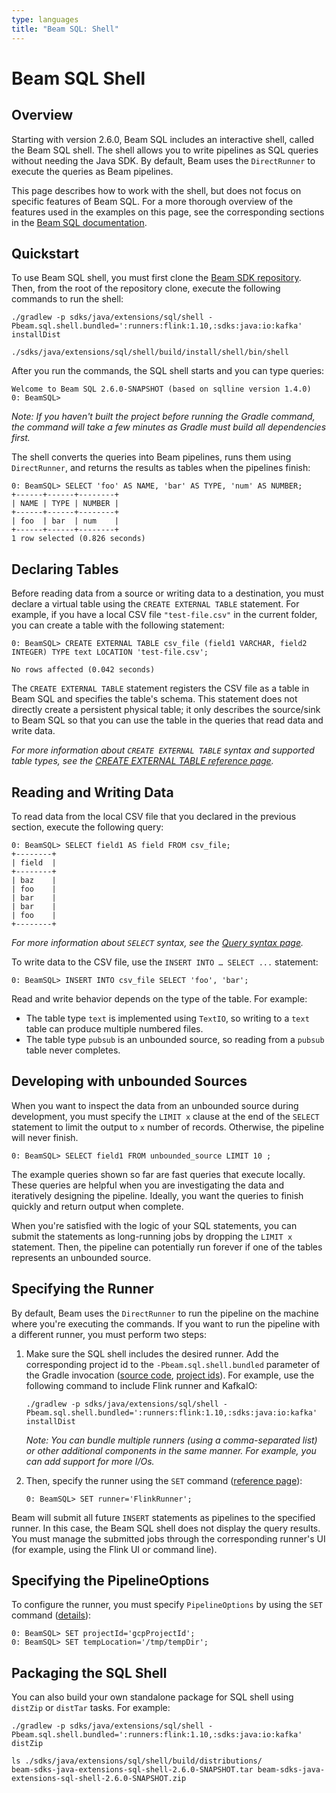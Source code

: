 ```yaml
---
type: languages
title: "Beam SQL: Shell"
---
```

<!--
Licensed under the Apache License, Version 2.0 (the "License");
you may not use this file except in compliance with the License.
You may obtain a copy of the License at

http://www.apache.org/licenses/LICENSE-2.0

Unless required by applicable law or agreed to in writing, software
distributed under the License is distributed on an "AS IS" BASIS,
WITHOUT WARRANTIES OR CONDITIONS OF ANY KIND, either express or implied.
See the License for the specific language governing permissions and
limitations under the License.
-->

# Beam SQL Shell

## Overview

Starting with version 2.6.0, Beam SQL includes an interactive shell, called the Beam SQL shell. The shell allows you to write pipelines as SQL queries without needing the Java SDK. By default, Beam uses the `DirectRunner` to execute the queries as Beam pipelines.

This page describes how to work with the shell, but does not focus on specific features of Beam SQL. For a more thorough overview of the features used in the examples on this page, see the corresponding sections in the [Beam SQL documentation](/documentation/dsls/sql/overview/).

## Quickstart

To use Beam SQL shell, you must first clone the [Beam SDK repository](https://github.com/apache/beam). Then, from the root of the repository clone, execute the following commands to run the shell:

```
./gradlew -p sdks/java/extensions/sql/shell -Pbeam.sql.shell.bundled=':runners:flink:1.10,:sdks:java:io:kafka' installDist

./sdks/java/extensions/sql/shell/build/install/shell/bin/shell
```

After you run the commands,  the SQL shell starts and you can type queries:

```
Welcome to Beam SQL 2.6.0-SNAPSHOT (based on sqlline version 1.4.0)
0: BeamSQL>
```

_Note: If you haven't built the project before running the Gradle command, the command will take a few minutes as Gradle must build all dependencies first._

The shell converts the queries into Beam pipelines, runs them using `DirectRunner`, and returns the results as tables when the pipelines finish:

```
0: BeamSQL> SELECT 'foo' AS NAME, 'bar' AS TYPE, 'num' AS NUMBER;
+------+------+--------+
| NAME | TYPE | NUMBER |
+------+------+--------+
| foo  | bar  | num    |
+------+------+--------+
1 row selected (0.826 seconds)
```

## Declaring Tables

Before reading data from a source or writing data to a destination, you must declare a virtual table using the `CREATE EXTERNAL TABLE` statement. For example, if you have a local CSV file `"test-file.csv"` in the current folder, you can create a table with the following statement:

```
0: BeamSQL> CREATE EXTERNAL TABLE csv_file (field1 VARCHAR, field2 INTEGER) TYPE text LOCATION 'test-file.csv';

No rows affected (0.042 seconds)
```

The `CREATE EXTERNAL TABLE` statement registers the CSV file as a table in Beam SQL and specifies the table's schema. This statement does not directly create a persistent physical table; it only describes the source/sink to Beam SQL so that you can use the table in the queries that read data and write data.

_For more information about `CREATE EXTERNAL TABLE` syntax and supported table types, see the [CREATE EXTERNAL TABLE reference page](/documentation/dsls/sql/create-external-table/)._

## Reading and Writing Data

To read data from the local CSV file that you declared in the previous section, execute the following query:

```
0: BeamSQL> SELECT field1 AS field FROM csv_file;
+--------+
| field  |
+--------+
| baz    |
| foo    |
| bar    |
| bar    |
| foo    |
+--------+
```

_For more information about `SELECT` syntax, see the [Query syntax page](/documentation/dsls/sql/calcite/query-syntax/)._

To write data to the CSV file, use the `INSERT INTO … SELECT ...` statement:

```
0: BeamSQL> INSERT INTO csv_file SELECT 'foo', 'bar';
```
Read and write behavior depends on the type of the table. For example:

*   The table type `text` is implemented using `TextIO`, so writing to a `text` table can produce multiple numbered files.
*   The table type `pubsub` is an unbounded source, so reading from a `pubsub` table never completes.

## Developing with unbounded Sources

When you want to inspect the data from an unbounded source during development, you must specify the `LIMIT x` clause at the end of the `SELECT` statement to limit the output to `x` number of records. Otherwise, the pipeline will never finish.

```
0: BeamSQL> SELECT field1 FROM unbounded_source LIMIT 10 ;
```

The example queries shown so far are fast queries that execute locally. These queries are helpful when you are investigating the data and iteratively designing the pipeline. Ideally, you want the queries to finish quickly and return output when complete.

When you're satisfied with the logic of your SQL statements, you can submit the statements as long-running jobs by dropping the `LIMIT x` statement. Then, the pipeline can potentially run forever if one of the tables represents an unbounded source.

## Specifying the Runner

By default, Beam uses the `DirectRunner` to run the pipeline on the machine where you're executing the commands. If you want to run the pipeline with a different runner, you must perform two steps:

1.  Make sure the SQL shell includes the desired runner. Add the corresponding project id to the `-Pbeam.sql.shell.bundled` parameter of the Gradle invocation ([source code](https://github.com/apache/beam/blob/master/sdks/java/extensions/sql/shell/build.gradle), [project ids](https://github.com/apache/beam/blob/master/settings.gradle)). For example, use the following command to include Flink runner and KafkaIO:

    ```
    ./gradlew -p sdks/java/extensions/sql/shell -Pbeam.sql.shell.bundled=':runners:flink:1.10,:sdks:java:io:kafka' installDist
    ```

    _Note: You can bundle multiple runners (using a comma-separated list) or other additional components in the same manner. For example, you can add support for more I/Os._

1.  Then, specify the runner using the `SET` command ([reference page](/documentation/dsls/sql/set/)):

    ```
    0: BeamSQL> SET runner='FlinkRunner';
    ```

Beam will submit all future `INSERT` statements as pipelines to the specified runner. In this case, the Beam SQL shell does not display the query results. You must manage the submitted jobs through the corresponding runner's UI (for example, using the Flink UI or command line).

## Specifying the PipelineOptions

To configure the runner, you must specify `PipelineOptions` by using the `SET` command ([details](/documentation/dsls/sql/set/)):

```
0: BeamSQL> SET projectId='gcpProjectId';
0: BeamSQL> SET tempLocation='/tmp/tempDir';
```
## Packaging the SQL Shell

You can also build your own standalone package for SQL shell using `distZip` or `distTar` tasks. For example:

```
./gradlew -p sdks/java/extensions/sql/shell -Pbeam.sql.shell.bundled=':runners:flink:1.10,:sdks:java:io:kafka' distZip

ls ./sdks/java/extensions/sql/shell/build/distributions/
beam-sdks-java-extensions-sql-shell-2.6.0-SNAPSHOT.tar beam-sdks-java-extensions-sql-shell-2.6.0-SNAPSHOT.zip
```

